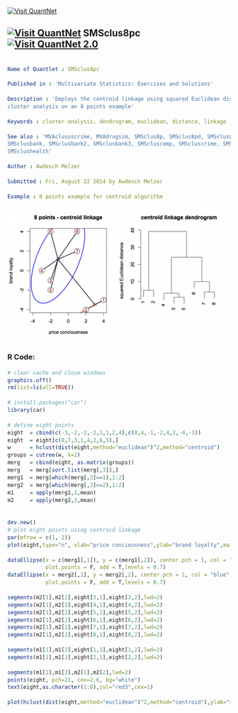
[<img src="https://github.com/QuantLet/Styleguide-and-FAQ/blob/master/pictures/banner.png" width="880" alt="Visit QuantNet">](http://quantlet.de/index.php?p=info)

## [<img src="https://github.com/QuantLet/Styleguide-and-Validation-procedure/blob/master/pictures/qloqo.png" alt="Visit QuantNet">](http://quantlet.de/) **SMSclus8pc** [<img src="https://github.com/QuantLet/Styleguide-and-Validation-procedure/blob/master/pictures/QN2.png" width="60" alt="Visit QuantNet 2.0">](http://quantlet.de/d3/ia)

```yaml

Name of Quantlet : SMSclus8pc

Published in : 'Multivariate Statistics: Exercises and Solutions'

Description : 'Employs the centroid linkage using squared Euclidean distance matrices to perform a
cluster analysis on an 8 points example'

Keywords : cluster-analysis, dendrogram, euclidean, distance, linkage

See also : 'MVAclususcrime, MVAdrugsim, SMSclus8p, SMSclus8pd, SMSclus8pd, SMSclus8pmst2,
SMSclusbank, SMSclusbank2, SMSclusbank3, SMScluscomp, SMScluscrime, SMScluscrimechi2,
SMSclushealth'

Author : Awdesch Melzer

Submitted : Fri, August 22 2014 by Awdesch Melzer

Example : 8 points example for centroid algorithm

```

![Picture1](SMSclus8pc.png)


### R Code:
```r
# clear cache and close windows
graphics.off()
rm(list=ls(all=TRUE))

# install.packages("car")
library(car)

# define eight points
eight  = cbind(c(-3,-2,-2,-2,1,1,2,4),c(0,4,-1,-2,4,2,-4,-3))
eight  = eight[c(8,7,3,1,4,2,6,5),]
w      = hclust(dist(eight,method="euclidean")^2,method="centroid")
groups = cutree(w, k=2)
merg   = cbind(eight, as.matrix(groups))
merg   = merg[sort.list(merg[,3]),]
merg1  = merg[which(merg[,3]==1),1:2]
merg2  = merg[which(merg[,3]==2),1:2]
m1     = apply(merg1,2,mean)
m2     = apply(merg2,2,mean)


dev.new()
# plot eight points using centroid linkage
par(mfrow = c(1, 2))
plot(eight,type="n", xlab="price conciousness",ylab="brand loyalty",main="8 points - centroid linkage", xlim=c(-4,4))

dataEllipse(x = c(merg1[,1]), y = c(merg1[,2]), center.pch = 1, col = "red", 
            plot.points = F, add = T,levels = 0.7)
dataEllipse(x = merg2[,1], y = merg2[,2], center.pch = 1, col = "blue", 
            plot.points = F, add = T,levels = 0.7)

segments(m2[1],m2[2],eight[3,1],eight[3,2],lwd=2)
segments(m2[1],m2[2],eight[4,1],eight[4,2],lwd=2)
segments(m2[1],m2[2],eight[5,1],eight[5,2],lwd=2)
segments(m2[1],m2[2],eight[6,1],eight[6,2],lwd=2)
segments(m2[1],m2[2],eight[7,1],eight[7,2],lwd=2)
segments(m2[1],m2[2],eight[8,1],eight[8,2],lwd=2)

segments(m1[1],m1[2],eight[1,1],eight[1,2],lwd=2)
segments(m1[1],m1[2],eight[2,1],eight[2,2],lwd=2)

segments(m1[1],m1[2],m2[1],m2[2],lwd=2)
points(eight, pch=21, cex=2.6, bg="white")
text(eight,as.character(1:8),col="red3",cex=1)

plot(hclust(dist(eight,method="euclidean")^2,method="centroid"),ylab="squared Euclidean distance",sub="",xlab="",main="centroid linkage dendrogram") 


```
